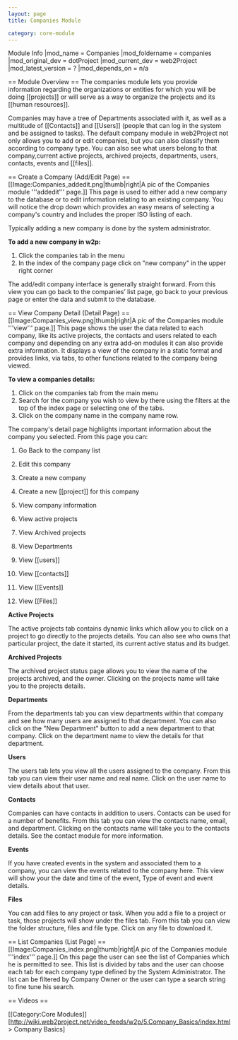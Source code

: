```yaml
---
layout: page
title: Companies Module

category: core-module
---
```


Module Info
 |mod_name = Companies
 |mod_foldername = companies
 |mod_original_dev = dotProject
 |mod_current_dev = web2Project
 |mod_latest_version = ?
 |mod_depends_on = n/a


== Module Overview ==
The companies module lets you provide information regarding the organizations or entities for which you will be doing [[projects]] or will serve as a way to organize the projects and its [[human resources]].

Companies may have a tree of Departments associated with it, as well as a multitude of [[Contacts]] and [[Users]] (people that can log in the system and be assigned to tasks). The default company module in web2Project not only allows you to add or edit companies, but you can also classify them according to company type. You can also see what users belong to that company,current active projects, archived projects, departments, users, contacts, events and [[files]].

== Create a Company (Add/Edit Page) ==
[[Image:Companies_addedit.png|thumb|right|A pic of the Companies module '''addedit''' page.]]
This page is used to either add a new company to the database or to edit information relating to an existing company. You will notice the drop down which provides an easy means of selecting a company's country and includes the proper ISO listing of each.

Typically adding a new company is done by the system administrator.

<strong>To add a new company in w2p:</strong>

1. Click the companies tab in the menu
2. In the index of the company page click on "new company" in the upper right corner

The add/edit company interface is generally straight forward. From this view you can go back to the companies’ list page, go back to your previous page or enter the data and submit to the database.

== View Company Detail (Detail Page) ==
[[Image:Companies_view.png|thumb|right|A pic of the Companies module '''view''' page.]]
This page shows the user the data related to each company, like its active projects, the contacts and users related to each company and depending on any extra add-on modules it can also provide extra information.
It displays a view of the company in a static format and provides links, via tabs, to other functions related to the company being viewed.

<strong>To view a companies details:</strong>

1. Click on the companies tab from the main menu
2. Search for the company you wish to view by there using the filters at the top of the index page or selecting one of the tabs.
3. Click on the company name in the company name row.


The company's detail page highlights important information about the company you selected. From this page you can:

1.  Go Back to the company list

2.  Edit this company

3.  Create a new company

4.  Create a new [[project]] for this company

5.  View company information

6.  View active projects

7.  View Archived projects

8.  View Departments

9.  View [[users]]

10. View [[contacts]]

11. View [[Events]]

12. View [[Files]]


<strong>Active Projects</strong>

The active projects tab contains dynamic links which allow you to click on a project to go directly to the projects details. You can also see who owns that particular project, the date it started, its current active status and its budget.


<strong>Archived Projects</strong>

The archived project status page allows you to view the name of the projects archived, and the owner. Clicking on the projects name will take you to the projects details.

<strong>Departments</strong>

From the departments tab you can view departments within that company and see how many users are assigned to that department. You can also click on the "New Department" button to add a new department to that company. Click on the department name to view the details for that department.

<strong>Users</strong>

The users tab lets you view all the users assigned to the company. From this tab you can view their user name and real name. Click on the user name to view details about that user.

<strong>Contacts</strong>

Companies can have contacts in addition to users. Contacts can be used for a number of benefits. From this tab you can view the contacts name, email, and department. Clicking on the contacts name will take you to the contacts details. See the contact module for more information.

<strong>Events</strong>

If you have created events in the system and associated them to a company, you can view the events related to the company here. This view will show your the date and time of the event, Type of event and event details.


<strong>Files</strong>

You can add files to any project or task. When you add a file to a project or task, those projects will show under the files tab. From this tab you can view the folder structure, files and file type. Click on any file to download it.

== List Companies (List Page) ==
[[Image:Companies_index.png|thumb|right|A pic of the Companies module '''index''' page.]]
On this page the user can see the list of Companies which he is permitted to see.
This list is divided by tabs and the user can choose each tab for each company type defined by the System Administrator.
The list can be filtered by Company Owner or the user can type a search string to fine tune his search.

== Videos ==


[[Category:Core Modules]]
[http://wiki.web2project.net/video_feeds/w2p/5.Company_Basics/index.html > Company Basics]